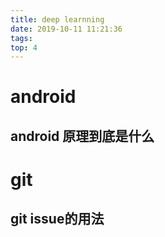 ```yaml
---
title: deep learnning
date: 2019-10-11 11:21:36
tags:
top: 4
---
```

# android
## android 原理到底是什么

# git
## git issue的用法